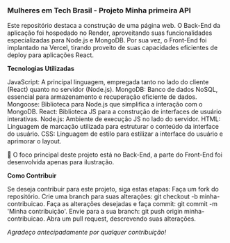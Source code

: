 
### Mulheres em Tech Brasil - Projeto Minha primeira API 

Este repositório destaca a construção de uma página web. O Back-End da aplicação foi hospedado no Render, aproveitando suas funcionalidades especializadas para Node.js e MongoDB. Por sua vez, o Front-End foi implantado na Vercel, tirando proveito de suas capacidades eficientes de deploy para aplicações React.

**Tecnologias Utilizadas**

JavaScript: A principal linguagem, empregada tanto no lado do cliente (React) quanto no servidor (Node.js).
MongoDB: Banco de dados NoSQL, essencial para armazenamento e recuperação eficiente de dados.
Mongoose: Biblioteca para Node.js que simplifica a interação com o MongoDB.
React: Biblioteca JS para a construção de interfaces de usuário interativas.
Node.js: Ambiente de execução JS no lado do servidor.
HTML: Linguagem de marcação utilizada para estruturar o conteúdo da interface do usuário.
CSS: Linguagem de estilo para estilizar a interface do usuário e aprimorar o layout.

📌 O foco principal deste projeto está no Back-End, a parte do Front-End foi desenvolvida apenas para ilustração.

**Como Contribuir**

Se deseja contribuir para este projeto, siga estas etapas:
Faça um fork do repositório.
Crie uma branch para suas alterações: git checkout -b minha-contribuicao.
Faça as alterações desejadas e faça commit: git commit -m 'Minha contribuição'.
Envie para a sua branch: git push origin minha-contribuicao.
Abra um pull request, descrevendo suas alterações.

*Agradeço antecipadamente por qualquer contribuição!*
